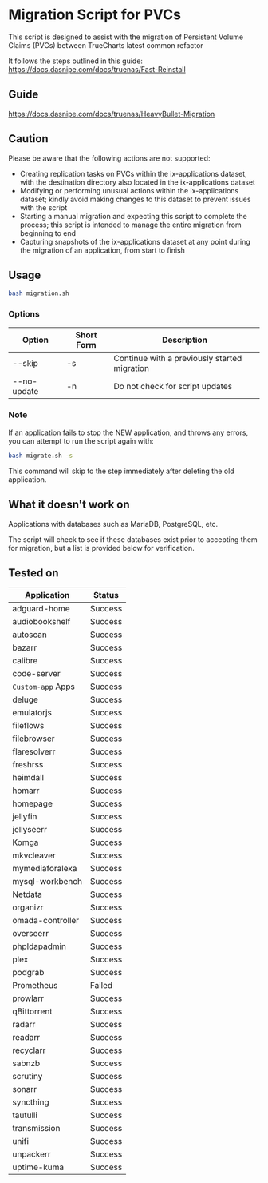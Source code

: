 # Migration Script for PVCs

This script is designed to assist with the migration of Persistent Volume Claims (PVCs) between TrueCharts latest common refactor

It follows the steps outlined in this guide: https://docs.dasnipe.com/docs/truenas/Fast-Reinstall

## Guide
https://docs.dasnipe.com/docs/truenas/HeavyBullet-Migration

## Caution
Please be aware that the following actions are not supported:
- Creating replication tasks on PVCs within the ix-applications dataset, with the destination directory also located in the ix-applications dataset
- Modifying or performing unusual actions within the ix-applications dataset; kindly avoid making changes to this dataset to prevent issues with the script
- Starting a manual migration and expecting this script to complete the process; this script is intended to manage the entire migration from beginning to end
- Capturing snapshots of the ix-applications dataset at any point during the migration of an application, from start to finish


## Usage

```bash
bash migration.sh
```

### Options

| Option        | Short Form | Description                                                  |
|---------------|------------|--------------------------------------------------------------|
| --skip        | -s         | Continue with a previously started migration                 |
| --no-update   | -n         | Do not check for script updates                              |


### Note

If an application fails to stop the NEW application, and throws any errors, you can attempt to run the script again with:

```bash
bash migrate.sh -s
```

This command will skip to the step immediately after deleting the old application.

## What it doesn't work on

Applications with databases such as MariaDB, PostgreSQL, etc.

The script will check to see if these databases exist prior to accepting them for migration, but a list is provided below for verification.

## Tested on

| Application        | Status  |
|--------------------|---------|
| adguard-home       | Success |
| audiobookshelf     | Success |
| autoscan           | Success |
| bazarr             | Success |
| calibre            | Success |
| code-server        | Success |
| `Custom-app` Apps  | Success |
| deluge             | Success |
| emulatorjs         | Success |
| fileflows          | Success |
| filebrowser        | Success |
| flaresolverr       | Success |
| freshrss           | Success |
| heimdall           | Success |
| homarr             | Success |
| homepage           | Success |
| jellyfin           | Success |
| jellyseerr         | Success |
| Komga              | Success |
| mkvcleaver         | Success |
| mymediaforalexa    | Success |
| mysql-workbench    | Success |
| Netdata            | Success |
| organizr           | Success |
| omada-controller   | Success |
| overseerr          | Success |
| phpldapadmin       | Success |
| plex               | Success |
| podgrab            | Success |
| Prometheus         | Failed  |
| prowlarr           | Success |
| qBittorrent        | Success |
| radarr             | Success |
| readarr            | Success |
| recyclarr          | Success |
| sabnzb             | Success |
| scrutiny           | Success |
| sonarr             | Success |
| syncthing          | Success |
| tautulli           | Success |
| transmission       | Success |
| unifi              | Success |
| unpackerr          | Success |
| uptime-kuma        | Success |


